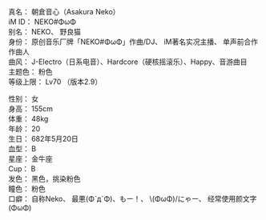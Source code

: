 真名： 朝倉音心（Asakura Neko）  
iM ID： NEKO#ΦωΦ  
别名： NEKO、 野良猫  
身份： 原创音乐厂牌「NEKO#ΦωΦ」作曲/DJ、 iM著名实况主播、 单声前合作作曲人  
曲风： J-Electro（日系电音）、Hardcore（硬核摇滚乐）、Happy、音游曲目  
主题色： 粉色  
等级上限： Lv70 （版本2.9）

性别： 女  
身高： 155cm  
体重： 48kg  
年龄： 20  
生日： 682年5月20日  
血型： B  
星座： 金牛座  
Cup： B  
发色： 黑色，挑染粉色  
瞳色： 粉色  
口癖： 自称Neko、 最悪(ΦˋдˊΦ)、もー！、 \\(ΦωΦ)/にゃー、 经常使用颜文字(ΦωΦ)